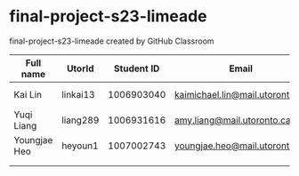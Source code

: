 # final-project-s23-limeade
final-project-s23-limeade created by GitHub Classroom

| Full name | UtorId | Student ID | Email | Best way to connect | Slack Username |
|---|---|---|---|---|---|
| Kai Lin  | linkai13  | 1006903040  | kaimichael.lin@mail.utoronto.ca  | Discord Maplepolis#9384 | Kai Lin  |
| Yuqi Liang | liang289 | 1006931616 | amy.liang@mail.utoronto.ca | Discord: Ami#3491 | Amy Liang |
| Youngjae Heo | heyoun1  | 1007002743  | youngjae.heo@mail.utoronto.ca  | youngjaeheo2002#0834 | Youngjae Heo  |
|   |   |   |   |   |   |
|   |   |   |   |   |   |
